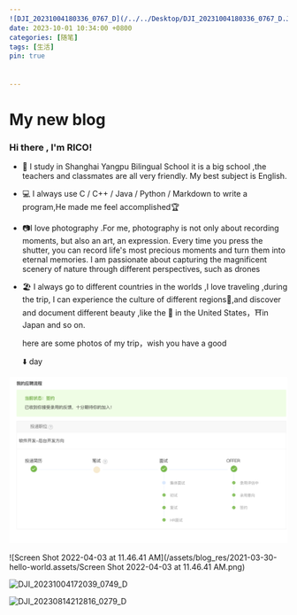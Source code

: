 ```yaml
---
![DJI_20231004180336_0767_D](/../../Desktop/DJI_20231004180336_0767_D.JPG)title: 你好，世界！
date: 2023-10-01 10:34:00 +0800
categories: [随笔]
tags: [生活]
pin: true


---
```






# My new blog 

### Hi there , I'm RICO!

- 🏫  I study in Shanghai Yangpu Bilingual School it is a big school ,the teachers and classmates are all very friendly. My best subject is English. 

- 💻  I always use C / C++ / Java  / Python / Markdown to write a program,He made me feel accomplished🏆

-   📷I love photography .For me, photography is not only about recording moments, but also an art, an expression. Every time you press the shutter, you can record life's most precious moments and turn them into eternal memories. I am passionate about capturing the magnificent scenery of nature through different perspectives, such as drones

- 🏖️  I always go to different countries in the worlds ,I love traveling ,during the trip, I can experience the culture of different regions🎃,and discover and document different beauty ,like the 🗽 in the United States，⛩️in Japan and so on.

  here are some photos of my trip，wish you have a good 
  
   ⬇️    day

![image-20220327184021601](/assets/blog_res/2021-03-30-hello-world.assets/image-20220327184021601.png)

![Screen Shot 2022-04-03 at 11.46.41 AM](/assets/blog_res/2021-03-30-hello-world.assets/Screen Shot 2022-04-03 at 11.46.41 AM.png)

![DJI_20231004172039_0749_D](/../../Desktop/DJI_20231004172039_0749_D.JPG)

![DJI_20230814212816_0279_D](/../../Desktop/DJI_20230814212816_0279_D.JPG)